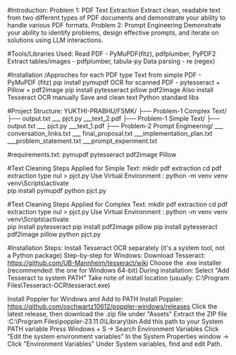 #Introduction: 
Problem 1: PDF Text Extraction
  Extract clean, readable text from two different types of PDF documents and demonstrate your ability to handle various PDF formats.
Problem 2: Prompt Engineering
  Demonstrate your ability to identify problems, design effective prompts, and iterate on solutions using LLM interactions.

#Tools/Libraries Used:
Read PDF	                 -    PyMuPDF(fitz), pdfplumber, PyPDF2
Extract tables/images      -  	pdfplumber, tabula-py
Data parsing	             -    re (regex)


#Installation /Approches for each PDF type
Text from simple PDF       -	 PyMuPDF (fitz)	pip install pymupdf
OCR for scanned PDF	       -   pytesseract + Pillow + pdf2image	pip install pytesseract pillow pdf2image
Also install Tesseract OCR manually
Save and clean text	Python standard libs


#Project Structure:
YUKTHI-PRABHU/FSMK/
├── Problem-1 Complex Text/
    ├── output.txt
    ___ pjct.py
    ___text_2.pdf
├── Problem-1 Simple Text/
    ├── output.txt
    ___ pjct.py
    ___text_1.pdf
├── Problem-2 Prompt Engineering/
    ___ conversation_links.txt
    ___ final_proposal.txt
    ___implementation_plan.txt
    ___problem_statement.txt
    ___prompt_experiment.txt

#requirements.txt:
pymupdf
pytesseract
pdf2image
Pillow


#Text Cleaning Steps Applied for Simple Text:
mkdir pdf extraction
cd pdf extraction
type nul > pjct.py
Use Virtual Environment :
python -m venv venv
venv\Scripts\activate     
pip install pymupdf
python pjct.py

#Text Cleaning Steps Applied for Complex Text:
mkdir pdf extraction
cd pdf extraction
type nul > pjct.py
Use Virtual Environment :
python -m venv venv
venv\Scripts\activate     
pip install pytesseract
pip install pdf2image pillow
pip install pytesseract pdf2image pillow
python pjct.py

#Installation Steps:
Install Tesseract OCR separately (it's a system tool, not a Python package)
Step-by-step for Windows:
Download Tesseract: https://github.com/UB-Mannheim/tesseract/wiki
Choose the .exe installer (recommended: the one for Windows 64-bit)
During installation:
Select "Add Tesseract to system PATH"
Take note of install location (usually: C:\Program Files\Tesseract-OCR\tesseract.exe)

Install Poppler for Windows and Add to PATH
Install Poppler: https://github.com/oschwartz10612/poppler-windows/releases
Click the latest release, then download the .zip file under "Assets"
Extract the ZIP file :C:\Program Files\poppler-23.11.0\Library\bin
Add this path to your System PATH variable
Press Windows + S → Search Environment Variables
Click “Edit the system environment variables”
In the System Properties window → Click "Environment Variables"
Under System variables, find and edit Path.





 






